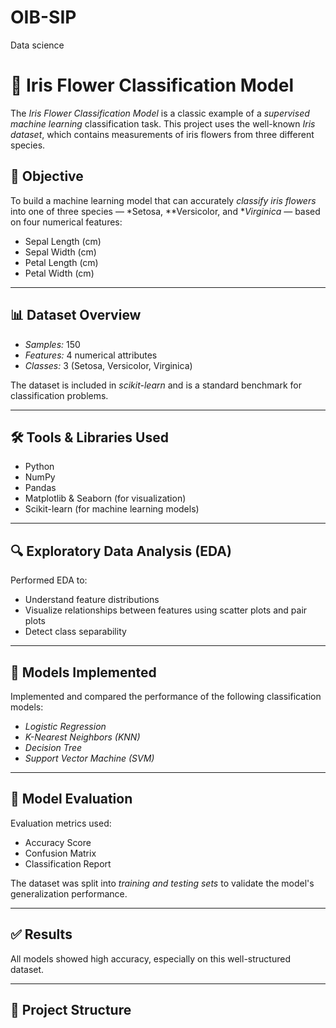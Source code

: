 # OIB-SIP
Data science
# 🌸 Iris Flower Classification Model

The *Iris Flower Classification Model* is a classic example of a *supervised machine learning* classification task. This project uses the well-known *Iris dataset*, which contains measurements of iris flowers from three different species.

## 📌 Objective

To build a machine learning model that can accurately *classify iris flowers* into one of three species — *Setosa, **Versicolor, and **Virginica* — based on four numerical features:

- Sepal Length (cm)
- Sepal Width (cm)
- Petal Length (cm)
- Petal Width (cm)

---

## 📊 Dataset Overview

- *Samples:* 150
- *Features:* 4 numerical attributes
- *Classes:* 3 (Setosa, Versicolor, Virginica)

The dataset is included in *scikit-learn* and is a standard benchmark for classification problems.

---

## 🛠️ Tools & Libraries Used

- Python
- NumPy
- Pandas
- Matplotlib & Seaborn (for visualization)
- Scikit-learn (for machine learning models)

---

## 🔍 Exploratory Data Analysis (EDA)

Performed EDA to:
- Understand feature distributions
- Visualize relationships between features using scatter plots and pair plots
- Detect class separability

---

## 🤖 Models Implemented

Implemented and compared the performance of the following classification models:

- *Logistic Regression*
- *K-Nearest Neighbors (KNN)*
- *Decision Tree*
- *Support Vector Machine (SVM)*

---

## 🧠 Model Evaluation

Evaluation metrics used:
- Accuracy Score
- Confusion Matrix
- Classification Report

The dataset was split into *training and testing sets* to validate the model's generalization performance.

---

## ✅ Results

All models showed high accuracy, especially on this well-structured dataset.

---

## 📁 Project Structure
